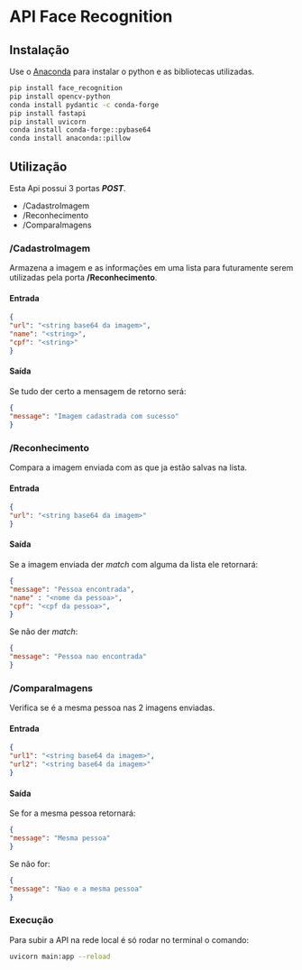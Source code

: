 # API Face Recognition

## Instalação

Use o [Anaconda](https://www.anaconda.com/download) para instalar o python e as bibliotecas utilizadas.

```bash
pip install face_recognition
pip install opencv-python
conda install pydantic -c conda-forge
pip install fastapi
pip install uvicorn
conda install conda-forge::pybase64
conda install anaconda::pillow
```

## Utilização

Esta Api possui 3 portas ***POST***.
 - /CadastroImagem
 - /Reconhecimento
 - /ComparaImagens

### /CadastroImagem
Armazena a imagem e as informações em uma lista para futuramente serem utilizadas pela porta **/Reconhecimento**. 

#### Entrada
```json
{
"url": "<string base64 da imagem>",
"name": "<string>",
"cpf": "<string>"
}
```
#### Saída
Se tudo der certo a mensagem de retorno será:
```json
{
"message": "Imagem cadastrada com sucesso"
}
```

### /Reconhecimento
Compara a imagem enviada com as que ja estão salvas na lista.

#### Entrada
```json
{
"url": "<string base64 da imagem>"
}
```
#### Saída
Se a imagem enviada der *match* com alguma da lista ele retornará:
```json
{
"message": "Pessoa encontrada",
"name" : "<nome da pessoa>",
"cpf": "<cpf da pessoa>",
}
```
Se não der *match*:
```json
{
"message": "Pessoa nao encontrada"
}
```
### /ComparaImagens
Verifica se é a mesma pessoa nas 2 imagens enviadas.

#### Entrada
```json
{
"url1": "<string base64 da imagem>",
"url2": "<string base64 da imagem>"
}
```
#### Saída
Se for a mesma pessoa retornará:
```json
{
"message": "Mesma pessoa"
}
```
Se não for:
```json
{
"message": "Nao e a mesma pessoa"
}
```
### Execução
Para subir a API na rede local é só rodar no terminal o comando:
```bash
uvicorn main:app --reload
```
